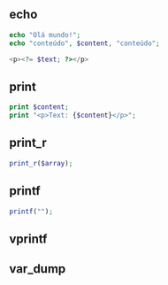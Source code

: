 ## echo
```php
echo "Olá mundo!";
echo "conteúdo", $content, "conteúdo";
```

```php
<p><?= $text; ?></p>
```

## print
```php
print $content;
print "<p>Text: {$content}</p>";
```

## print_r
```php
print_r($array);
```

## printf
```php
printf("");
```

## vprintf

## var_dump
<!--stackedit_data:
eyJoaXN0b3J5IjpbLTE4OTI0NjA1MDEsLTI2Nzk2NTQ1OCwtMT
Y2NTc1NjYwNl19
-->